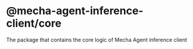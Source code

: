 # @mecha-agent-inference-client/core

The package that contains the core logic of Mecha Agent inference client
